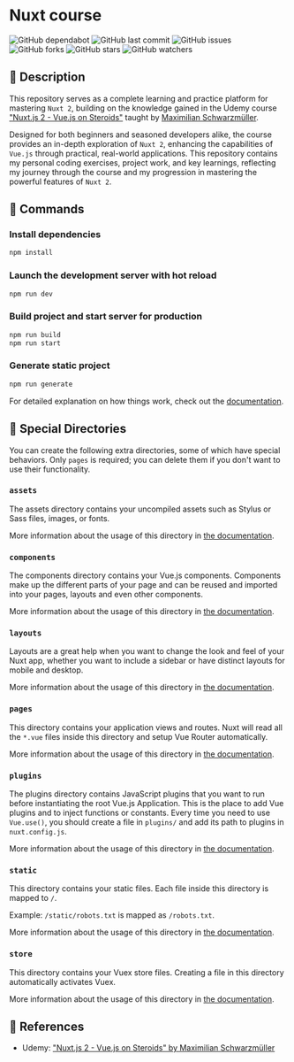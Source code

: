 # Nuxt course

![GitHub dependabot](https://img.shields.io/badge/dependabot-enabled-025e8c?logo=Dependabot)
![GitHub last commit](https://img.shields.io/github/last-commit/beatrizsmerino/nuxt-course)
![GitHub issues](https://img.shields.io/github/issues/beatrizsmerino/nuxt-course)
![GitHub forks](https://img.shields.io/github/forks/beatrizsmerino/nuxt-course)
![GitHub stars](https://img.shields.io/github/stars/beatrizsmerino/nuxt-course)
![GitHub watchers](https://img.shields.io/github/watchers/beatrizsmerino/nuxt-course)

## 🎯 Description

This repository serves as a complete learning and practice platform for mastering `Nuxt 2`, building on the knowledge gained in the Udemy course ["Nuxt.js 2 - Vue.js on Steroids"](https://www.udemy.com/course/nuxtjs-vuejs-on-steroids/learn/lecture/9172330#overview) taught by [Maximilian Schwarzmüller](https://www.udemy.com/user/academind/).

Designed for both beginners and seasoned developers alike, the course provides an in-depth exploration of `Nuxt 2`, enhancing the capabilities of `Vue.js` through practical, real-world applications. This repository contains my personal coding exercises, project work, and key learnings, reflecting my journey through the course and my progression in mastering the powerful features of `Nuxt 2`.

## 🚀 Commands

### Install dependencies

```bash
npm install
```

### Launch the development server with hot reload

```bash
npm run dev
```

### Build project and start server for production

```bash
npm run build
npm run start
```

### Generate static project

```bash
npm run generate
```

For detailed explanation on how things work, check out the [documentation](https://nuxtjs.org).

## 📁 Special Directories

You can create the following extra directories, some of which have special behaviors. Only `pages` is required; you can delete them if you don't want to use their functionality.

### `assets`

The assets directory contains your uncompiled assets such as Stylus or Sass files, images, or fonts.

More information about the usage of this directory in [the documentation](https://nuxtjs.org/docs/2.x/directory-structure/assets).

### `components`

The components directory contains your Vue.js components. Components make up the different parts of your page and can be reused and imported into your pages, layouts and even other components.

More information about the usage of this directory in [the documentation](https://nuxtjs.org/docs/2.x/directory-structure/components).

### `layouts`

Layouts are a great help when you want to change the look and feel of your Nuxt app, whether you want to include a sidebar or have distinct layouts for mobile and desktop.

More information about the usage of this directory in [the documentation](https://nuxtjs.org/docs/2.x/directory-structure/layouts).

### `pages`

This directory contains your application views and routes. Nuxt will read all the `*.vue` files inside this directory and setup Vue Router automatically.

More information about the usage of this directory in [the documentation](https://nuxtjs.org/docs/2.x/get-started/routing).

### `plugins`

The plugins directory contains JavaScript plugins that you want to run before instantiating the root Vue.js Application. This is the place to add Vue plugins and to inject functions or constants. Every time you need to use `Vue.use()`, you should create a file in `plugins/` and add its path to plugins in `nuxt.config.js`.

More information about the usage of this directory in [the documentation](https://nuxtjs.org/docs/2.x/directory-structure/plugins).

### `static`

This directory contains your static files. Each file inside this directory is mapped to `/`.

Example: `/static/robots.txt` is mapped as `/robots.txt`.

More information about the usage of this directory in [the documentation](https://nuxtjs.org/docs/2.x/directory-structure/static).

### `store`

This directory contains your Vuex store files. Creating a file in this directory automatically activates Vuex.

More information about the usage of this directory in [the documentation](https://nuxtjs.org/docs/2.x/directory-structure/store).

## 🔗 References

- Udemy: ["Nuxt.js 2 - Vue.js on Steroids" by Maximilian Schwarzmüller](https://www.udemy.com/course/nuxtjs-vuejs-on-steroids/learn/lecture/9172330#overview)
